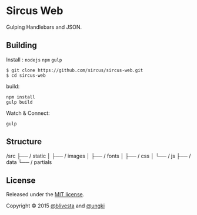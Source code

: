 # Sircus Web

Gulping Handlebars  and JSON.

## Building

Install : `nodejs` `npm` `gulp`

```
$ git clone https://github.com/sircus/sircus-web.git
$ cd sircus-web
```

build:

```
npm install
gulp build
```

Watch & Connect:

```
gulp
```

## Structure

/src
├── / static
│   ├── / images
│   ├── / fonts
│   ├── / css
│   └── / js
├── / data
└── / partials

## License
Released under the [MIT license](https://github.com/sircus/license/blob/master/LICENSE).

Copyright &copy; 2015 [@blivesta](https://github.com/blivesta) and [@ungki](https://github.com/ungki)
